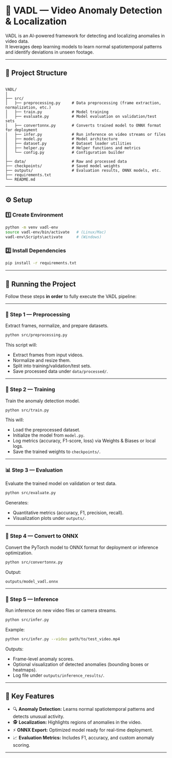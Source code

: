 # 🎥 VADL — Video Anomaly Detection & Localization

VADL is an AI-powered framework for detecting and localizing anomalies in video data.  
It leverages deep learning models to learn normal spatiotemporal patterns and identify deviations in unseen footage.

---

## 📁 Project Structure

```

VADL/
│
├── src/
│   ├── preprocessing.py     # Data preprocessing (frame extraction, normalization, etc.)
│   ├── train.py             # Model training
│   ├── evaluate.py          # Model evaluation on validation/test sets
│   ├── convertonnx.py       # Converts trained model to ONNX format for deployment
│   ├── infer.py             # Run inference on video streams or files
│   ├── model.py             # Model architecture
│   ├── dataset.py           # Dataset loader utilities
│   ├── helper.py            # Helper functions and metrics
│   └── config.py            # Configuration builder
│
├── data/                    # Raw and processed data
├── checkpoints/             # Saved model weights
├── outputs/                 # Evaluation results, ONNX models, etc.
├── requirements.txt
└── README.md

````

---

## ⚙️ Setup

### 1️⃣ Create Environment
```bash
python -m venv vadl-env
source vadl-env/bin/activate   # (Linux/Mac)
vadl-env\Scripts\activate      # (Windows)
````

### 2️⃣ Install Dependencies

```bash
pip install -r requirements.txt
```

---

## 🚀 Running the Project

Follow these steps **in order** to fully execute the VADL pipeline:

---

### 🧩 Step 1 — Preprocessing

Extract frames, normalize, and prepare datasets.

```bash
python src/preprocessing.py
```

This script will:

* Extract frames from input videos.
* Normalize and resize them.
* Split into training/validation/test sets.
* Save processed data under `data/processed/`.

---

### 🧠 Step 2 — Training

Train the anomaly detection model.

```bash
python src/train.py
```

This will:

* Load the preprocessed dataset.
* Initialize the model from `model.py`.
* Log metrics (accuracy, F1-score, loss) via Weights & Biases or local logs.
* Save the trained weights to `checkpoints/`.

---

### 📊 Step 3 — Evaluation

Evaluate the trained model on validation or test data.

```bash
python src/evaluate.py
```

Generates:

* Quantitative metrics (accuracy, F1, precision, recall).
* Visualization plots under `outputs/`.

---

### 🔄 Step 4 — Convert to ONNX

Convert the PyTorch model to ONNX format for deployment or inference optimization.

```bash
python src/convertonnx.py
```

Output:

```
outputs/model_vadl.onnx
```

---

### 🎯 Step 5 — Inference

Run inference on new video files or camera streams.

```bash
python src/infer.py
```

Example:

```bash
python src/infer.py --video path/to/test_video.mp4
```

Outputs:

* Frame-level anomaly scores.
* Optional visualization of detected anomalies (bounding boxes or heatmaps).
* Log file under `outputs/inference_results/`.

---

## 🧠 Key Features

* 🔍 **Anomaly Detection:** Learns normal spatiotemporal patterns and detects unusual activity.
* 🕵️ **Localization:** Highlights regions of anomalies in the video.
* ⚡ **ONNX Export:** Optimized model ready for real-time deployment.
* 📈 **Evaluation Metrics:** Includes F1, accuracy, and custom anomaly scoring.

---
